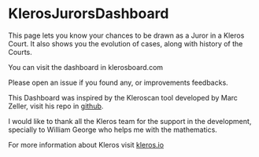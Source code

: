 # KlerosJurorsDashboard
This page lets you know your chances to be drawn as a Juror in a Kleros Court. It also shows you the evolution of cases, along with history of the Courts.

You can visit the dashboard in klerosboard.com

Please open an issue if you found any, or improvements feedbacks.

This Dashboard was inspired by the Kleroscan tool developed by Marc Zeller, visit his repo in [github](https://github.com/marczeller/Kleros-Monitor-Bot).

I would like to thank all the Kleros team for the support in the development, specially to William George who helps me with the mathematics.

For more information about Kleros visit [kleros.io](kleros.io)
